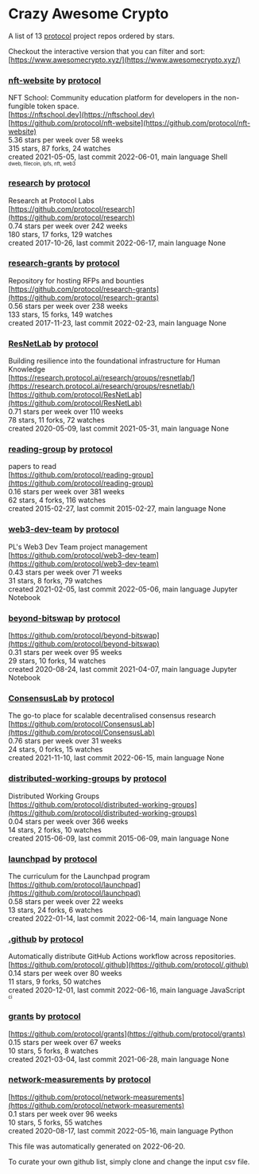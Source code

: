 # Crazy Awesome Crypto
A list of 13 [protocol](https://github.com/protocol) project repos ordered by stars.  

Checkout the interactive version that you can filter and sort: 
[https://www.awesomecrypto.xyz/](https://www.awesomecrypto.xyz/)  


### [nft-website](https://github.com/protocol/nft-website) by [protocol](https://github.com/protocol)  
NFT School: Community education platform for developers in the non-fungible token space.  
[https://nftschool.dev](https://nftschool.dev)  
[https://github.com/protocol/nft-website](https://github.com/protocol/nft-website)  
5.36 stars per week over 58 weeks  
315 stars, 87 forks, 24 watches  
created 2021-05-05, last commit 2022-06-01, main language Shell  
<sub><sup>dweb, filecoin, ipfs, nft, web3</sup></sub>


### [research](https://github.com/protocol/research) by [protocol](https://github.com/protocol)  
Research at Protocol Labs  
[https://github.com/protocol/research](https://github.com/protocol/research)  
0.74 stars per week over 242 weeks  
180 stars, 17 forks, 129 watches  
created 2017-10-26, last commit 2022-06-17, main language None  


### [research-grants](https://github.com/protocol/research-grants) by [protocol](https://github.com/protocol)  
Repository for hosting RFPs and bounties  
[https://github.com/protocol/research-grants](https://github.com/protocol/research-grants)  
0.56 stars per week over 238 weeks  
133 stars, 15 forks, 149 watches  
created 2017-11-23, last commit 2022-02-23, main language None  


### [ResNetLab](https://github.com/protocol/ResNetLab) by [protocol](https://github.com/protocol)  
Building resilience into the foundational infrastructure for Human Knowledge  
[https://research.protocol.ai/research/groups/resnetlab/](https://research.protocol.ai/research/groups/resnetlab/)  
[https://github.com/protocol/ResNetLab](https://github.com/protocol/ResNetLab)  
0.71 stars per week over 110 weeks  
78 stars, 11 forks, 72 watches  
created 2020-05-09, last commit 2021-05-31, main language None  


### [reading-group](https://github.com/protocol/reading-group) by [protocol](https://github.com/protocol)  
papers to read  
[https://github.com/protocol/reading-group](https://github.com/protocol/reading-group)  
0.16 stars per week over 381 weeks  
62 stars, 4 forks, 116 watches  
created 2015-02-27, last commit 2015-02-27, main language None  


### [web3-dev-team](https://github.com/protocol/web3-dev-team) by [protocol](https://github.com/protocol)  
PL's Web3 Dev Team project management  
[https://github.com/protocol/web3-dev-team](https://github.com/protocol/web3-dev-team)  
0.43 stars per week over 71 weeks  
31 stars, 8 forks, 79 watches  
created 2021-02-05, last commit 2022-05-06, main language Jupyter Notebook  


### [beyond-bitswap](https://github.com/protocol/beyond-bitswap) by [protocol](https://github.com/protocol)  
  
[https://github.com/protocol/beyond-bitswap](https://github.com/protocol/beyond-bitswap)  
0.31 stars per week over 95 weeks  
29 stars, 10 forks, 14 watches  
created 2020-08-24, last commit 2021-04-07, main language Jupyter Notebook  


### [ConsensusLab](https://github.com/protocol/ConsensusLab) by [protocol](https://github.com/protocol)  
The go-to place for scalable decentralised consensus research  
[https://github.com/protocol/ConsensusLab](https://github.com/protocol/ConsensusLab)  
0.76 stars per week over 31 weeks  
24 stars, 0 forks, 15 watches  
created 2021-11-10, last commit 2022-06-15, main language None  


### [distributed-working-groups](https://github.com/protocol/distributed-working-groups) by [protocol](https://github.com/protocol)  
Distributed Working Groups  
[https://github.com/protocol/distributed-working-groups](https://github.com/protocol/distributed-working-groups)  
0.04 stars per week over 366 weeks  
14 stars, 2 forks, 10 watches  
created 2015-06-09, last commit 2015-06-09, main language None  


### [launchpad](https://github.com/protocol/launchpad) by [protocol](https://github.com/protocol)  
The curriculum for the Launchpad program  
[https://github.com/protocol/launchpad](https://github.com/protocol/launchpad)  
0.58 stars per week over 22 weeks  
13 stars, 24 forks, 6 watches  
created 2022-01-14, last commit 2022-06-14, main language None  


### [.github](https://github.com/protocol/.github) by [protocol](https://github.com/protocol)  
Automatically distribute GitHub Actions workflow across repositories.  
[https://github.com/protocol/.github](https://github.com/protocol/.github)  
0.14 stars per week over 80 weeks  
11 stars, 9 forks, 50 watches  
created 2020-12-01, last commit 2022-06-16, main language JavaScript  
<sub><sup>ci</sup></sub>


### [grants](https://github.com/protocol/grants) by [protocol](https://github.com/protocol)  
  
[https://github.com/protocol/grants](https://github.com/protocol/grants)  
0.15 stars per week over 67 weeks  
10 stars, 5 forks, 8 watches  
created 2021-03-04, last commit 2021-06-28, main language None  


### [network-measurements](https://github.com/protocol/network-measurements) by [protocol](https://github.com/protocol)  
  
[https://github.com/protocol/network-measurements](https://github.com/protocol/network-measurements)  
0.1 stars per week over 96 weeks  
10 stars, 5 forks, 55 watches  
created 2020-08-17, last commit 2022-05-16, main language Python  


This file was automatically generated on 2022-06-20.  

To curate your own github list, simply clone and change the input csv file.  